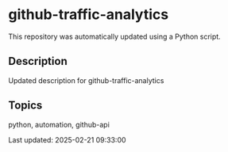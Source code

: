 # github-traffic-analytics

This repository was automatically updated using a Python script.

## Description
Updated description for github-traffic-analytics

## Topics
python, automation, github-api

Last updated: 2025-02-21 09:33:00
